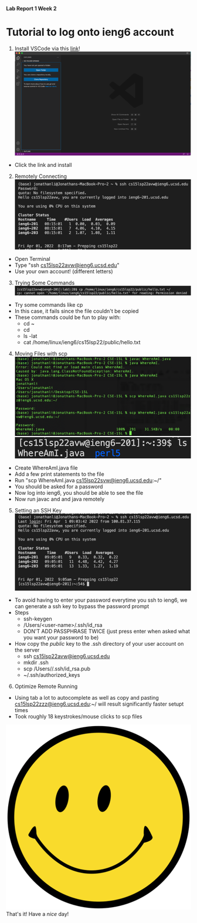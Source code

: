 **Lab Report 1 Week 2**

# Tutorial to log onto ieng6 account
1. Install VSCode via this [link](https://code.visualstudio.com/)!
![VS Code](/Images/ss_VSCode.png)  
- Click the link and install

2. Remotely Connecting
![Remote Connection](/Images/ss_RemoteConnection.png)
- Open Terminal
- Type "ssh cs15lsp22avw@ieng6.ucsd.edu"
- Use your own account! (different letters)

3. Trying Some Commands
![Trying Commands](/Images/ss_Commands.png)
- Try some commands like cp
- In this case, it fails since the file couldn't be copied
- These commands could be fun to play with:
    - cd ~
    - cd
    - ls -lat
    - cat /home/linux/ieng6/cs15lsp22/public/hello.txt

4. Moving Files with scp
![Using scp](/Images/ss_scp.png)
![Moving files](/Images/SS_moveFiles.png)
- Create WhereAmI.java file
- Add a few print statements to the file
- Run "scp WhereAmI.java cs15lsp22svw@ieng6.ucsd.edu:~/"
- You should be asked for a password
- Now log into ieng6, you should be able to see the file
- Now run javac and and java remotely

5. Setting an SSH Key
![Generating SSH Key](/Images/ss_sshKey.png)
- To avoid having to enter your password everytime you ssh to ieng6, we can generate a ssh key to bypass the password prompt
- Steps
    - ssh-keygen
    - /Users/\<user-name\>/.ssh/id_rsa
    - DON'T ADD PASSPHRASE TWICE (just press enter when asked what you want your password to be)
- How copy the _public_ key to the .ssh directory of your user account on the server
    - ssh cs15lsp22avw@ieng6.ucsd.edu
    - mkdir .ssh
    - scp /Users/<user-name>/.ssh/id_rsa.pub 
    - ~/.ssh/authorized_keys
6. Optimize Remote Running

- Using tab a lot to autocomplete as well as copy and pasting cs15lsp22zzz@ieng6.ucsd.edu:~/ will result significantly faster setupt times
- Took roughly 18 keystrokes/mouse clicks to scp files

![Happy Face](/Images/happyface.png)
That's it! Have a _nice_ day!  